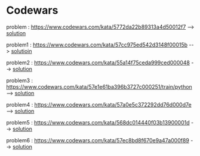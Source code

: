 # Codewars 
problem : https://www.codewars.com/kata/5772da22b89313a4d50012f7 --> 
[solution](https://github.com/ehalt/py/blob/main/Solutions/CW/grasshopper.py)

problem1 : https://www.codewars.com/kata/57cc975ed542d3148f00015b --> [solutioin](https://github.com/ehalt/py/blob/main/Solutions/CW/you-only-need-one.py)

problem2 : https://www.codewars.com/kata/55a14f75ceda999ced000048  --> [solution](https://github.com/ehalt/py/blob/main/Solutions/CW/Template_strings.py)

problem3 : https://www.codewars.com/kata/57e1e61ba396b3727c000251/train/python --> [solution](https://github.com/ehalt/py/blob/main/Solutions/CW/Training-on-String-cleaning.py)

problem4 : https://www.codewars.com/kata/57a0e5c372292dd76d000d7e --> [solution](https://github.com/ehalt/py/blob/main/Solutions/CW/String_repeat.py) 

problem5 : https://www.codewars.com/kata/568dc014440f03b13900001d --> [solution](https://github.com/ehalt/py/blob/main/Solutions/CW/Bartender-drinks.py)

problem6 : https://www.codewars.com/kata/57ec8bd8f670e9a47a000f89 --> [solution](https://github.com/ehalt/py/blob/main/Solutions/CW/The_wide_mouthed_frog.py)


